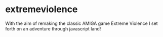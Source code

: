# extremeviolence

With the aim of remaking the classic AMIGA game Extreme Violence I set forth on an adventure through javascript land!

